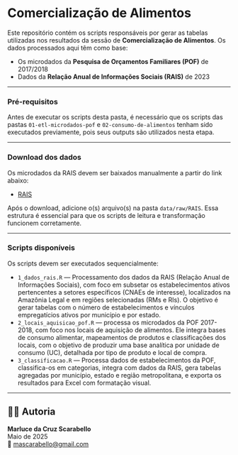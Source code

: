 # Comercialização de Alimentos

Este repositório contém os scripts responsáveis por gerar as tabelas utilizadas nos resultados da sessão de **Comercialização de Alimentos**. Os dados processados aqui têm como base:

- Os microdados da **Pesquisa de Orçamentos Familiares (POF)** de 2017/2018  
- Dados da **Relação Anual de Informações Sociais (RAIS)** de 2023  

---

### Pré-requisitos

Antes de executar os scripts desta pasta, é necessário que os scripts das pastas `01-etl-microdados-pof` e `02-consumo-de-alimentos` tenham sido executados previamente, pois seus outputs são utilizados nesta etapa.

---

### Download dos dados

Os microdados da RAIS devem ser baixados manualmente a partir do link abaixo:

- [RAIS](https://drive.google.com/drive/folders/1sWHNUGiJG17KR9IRiNNCmjnCxY7ku6Hv?usp=drive_link)  

Após o download, adicione o(s) arquivo(s) na pasta `data/raw/RAIS`. Essa estrutura é essencial para que os scripts de leitura e transformação funcionem corretamente.

---

###  Scripts disponíveis

Os scripts devem ser executados sequencialmente:

- `1_dados_rais.R` — Processamento dos dados da RAIS (Relação Anual de Informações Sociais), com foco em subsetar os estabelecimentos ativos pertencentes a setores específicos (CNAEs de interesse), localizados na Amazônia Legal e em regiões selecionadas (RMs e RIs). O objetivo é gerar tabelas com o número de estabelecimentos e vínculos empregatícios ativos por município e por estado.
- `2_locais_aquisicao_pof.R` — processa os microdados da POF 2017-2018, com foco nos locais de aquisição de alimentos. Ele integra bases de consumo alimentar, mapeamentos de produtos e classificações dos locais, com o objetivo de produzir uma base analítica por unidade de consumo (UC), detalhada por tipo de produto e local de compra.
- `3_classificacao.R` — Processa dados de estabelecimentos da POF, classifica-os em categorias, integra com dados da RAIS, gera tabelas agregadas por município, estado e região metropolitana, e exporta os resultados para Excel com formatação visual.
---

## 👩‍💻 Autoria

**Marluce da Cruz Scarabello**  
Maio de 2025  
📧 mascarabello@gmail.com